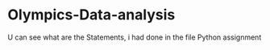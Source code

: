 # Olympics-Data-analysis

U can see what are the Statements, i had done in the file Python assignment 
